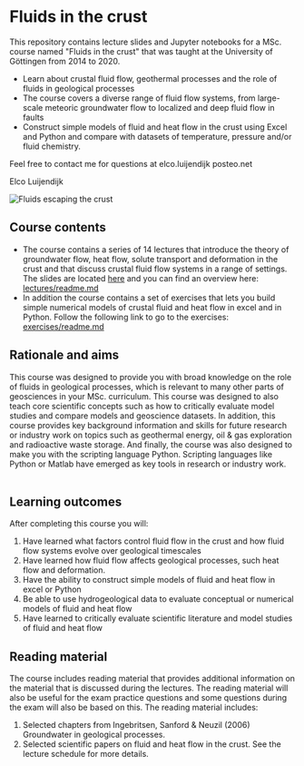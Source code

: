 # Fluids in the crust

This repository contains lecture slides and Jupyter notebooks for a MSc. course named "Fluids in the crust" that was taught at the University of Göttingen from 2014 to 2020.

* Learn about crustal fluid flow, geothermal processes and the role of fluids in geological processes
* The course covers a diverse range of fluid flow systems, from large-scale meteoric groundwater flow to localized and deep fluid flow in faults
* Construct simple models of fluid and heat flow in the crust using Excel and Python and compare with datasets of temperature, pressure and/or fluid chemistry.

Feel free to contact me for questions at elco.luijendijk <at> posteo.net
 
 
Elco Luijendijk


![Fluids escaping the crust](DSC01974_small.jpg)


## Course contents

* The course contains a series of 14 lectures that introduce the theory of groundwater flow, heat flow, solute transport and deformation in the crust and that discuss crustal fluid flow systems in a range of settings. The slides are located [here](lectures) and you can find an overview here: [lectures/readme.md](lectures/readme.md)
* In addition the course contains a set of exercises that lets you build simple numerical models of crustal fluid and heat flow in excel and in Python. Follow the following link to go to the exercises: [exercises/readme.md](exercises/readme.md)


## Rationale and aims

This course was designed to provide you with broad knowledge on the role of fluids in geological processes, which is relevant to many other parts of geosciences in your MSc. curriculum. This course was designed to also teach core scientific concepts such as how to critically evaluate model studies and compare models and geoscience datasets. In addition, this course provides key background information and skills for future research or industry work on topics such as geothermal energy, oil & gas exploration and radioactive waste storage. And finally, the course was also designed to make you with the scripting language Python. Scripting languages like Python or Matlab have emerged as key tools in research or industry work.
  

## Learning outcomes

After completing this course you will:

1. Have learned what factors control fluid flow in the crust and how fluid flow systems evolve over geological timescales
2. Have learned how fluid flow affects geological processes, such heat flow and deformation. 
3. Have the ability to construct simple models of fluid and heat flow in excel or Python
4. Be able to use hydrogeological data to evaluate conceptual or numerical models of fluid and heat flow
5. Have learned to critically evaluate scientific literature and model studies of fluid and heat flow


## Reading material

The course includes reading material that provides additional information on the material that is discussed during the lectures. The reading material will also be useful for the exam practice questions and some questions during the exam will also be based on this. The reading material includes:

1. Selected chapters from Ingebritsen, Sanford & Neuzil (2006) Groundwater in geological processes.
2. Selected scientific papers on fluid and heat flow in the crust. See the lecture schedule for more details.




 